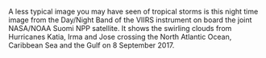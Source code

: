 A less typical image you may have seen of tropical storms is this night time image from the Day/Night Band of the VIIRS instrument on board the joint NASA/NOAA Suomi NPP satellite. It shows the swirling clouds from Hurricanes Katia, Irma and Jose crossing the North Atlantic Ocean, Caribbean Sea and the Gulf on 8 September 2017.